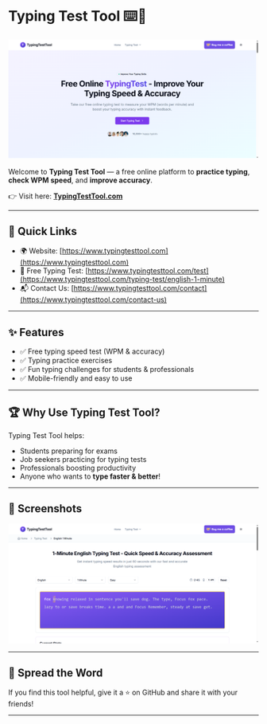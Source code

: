 # Typing Test Tool ⌨️🚀

![Typing Test Tool Cover](https://github.com/typingtesttool/typingtesttool/blob/main/typingtesttool-homepage-screenshot.png)

Welcome to **Typing Test Tool** — a free online platform to **practice typing**, **check WPM speed**, and **improve accuracy**.  

👉 Visit here: **[TypingTestTool.com](https://www.typingtesttool.com/)**  

---

## 🔗 Quick Links

- 🌍 Website: [https://www.typingtesttool.com](https://www.typingtesttool.com)
- 📝 Free Typing Test: [https://www.typingtesttool.com/test](https://www.typingtesttool.com/typing-test/english-1-minute)  
- 📬 Contact Us: [https://www.typingtesttool.com/contact](https://www.typingtesttool.com/contact-us)  

---

## ✨ Features
- ✅ Free typing speed test (WPM & accuracy)  
- ✅ Typing practice exercises  
- ✅ Fun typing challenges for students & professionals  
- ✅ Mobile-friendly and easy to use  

---

## 🏆 Why Use Typing Test Tool?
Typing Test Tool helps:
- Students preparing for exams  
- Job seekers practicing for typing tests  
- Professionals boosting productivity  
- Anyone who wants to **type faster & better**!  

---

## 📸 Screenshots

![Typing Test Screenshot](https://github.com/typingtesttool/typingtesttool/blob/main/typingtesttool-english-typing-screenshot.png)  

---

## 📢 Spread the Word
If you find this tool helpful, give it a ⭐ on GitHub and share it with your friends!  

---
